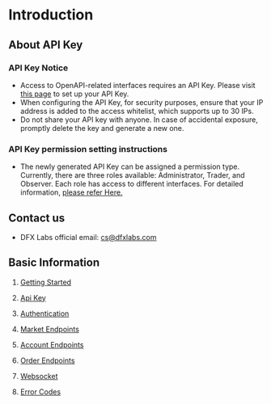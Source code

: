 # Introduction

## About API Key
### API Key Notice
* Access to OpenAPI-related interfaces requires an API Key. Please visit [this page](https://github.com/dfxlabs/dfxlabs.github.io/blob/main/docs/2.%20Api%20Key.md#upload-the-public-key-to-dfx) to set up your API Key.
* When configuring the API Key, for security purposes, ensure that your IP address is added to the access whitelist, which supports up to 30 IPs.
* Do not share your API key with anyone. In case of accidental exposure, promptly delete the key and generate a new one.

###  API Key permission setting instructions
* The newly generated API Key can be assigned a permission type. Currently, there are three roles available: Administrator, Trader, and Observer. Each role has access to different interfaces. For detailed information, [please refer Here.](https://github.com/dfxlabs/dfxlabs.github.io/blob/main/docs/2.%20Api%20Key.md#api-key-permission)

## Contact us
* DFX Labs official email: cs@dfxlabs.com


## Basic Information

1. [Getting Started](https://github.com/dfxlabs/dfxlabs.github.io/blob/main/docs/1.%20Getting%20Started.md)

2. [Api Key](https://github.com/dfxlabs/dfxlabs.github.io/blob/main/docs/2.%20Api%20Key.md)

3. [Authentication](https://github.com/dfxlabs/dfxlabs.github.io/blob/main/docs/3.%20Authentication.md)

4. [Market Endpoints](https://github.com/dfxlabs/dfxlabs.github.io/blob/main/docs/4.%20Market%20Endpoints.md)

5. [Account Endpoints](https://github.com/dfxlabs/dfxlabs.github.io/blob/main/docs/5.%20Account%20Endpoints.md)

6. [Order Endpoints](https://github.com/dfxlabs/dfxlabs.github.io/blob/main/docs/6.%20Order%20Endpoints.md)

7. [Websocket](https://github.com/dfxlabs/dfxlabs.github.io/blob/main/docs/7.%20Websocket.md)

8. [Error Codes](https://github.com/dfxlabs/dfxlabs.github.io/blob/main/docs/8.%20Error%20Codes.md)
